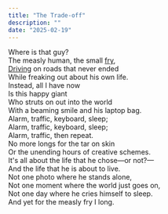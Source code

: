 ```yaml
---
title: "The Trade-off"
description: ""
date: "2025-02-19"
---
```

Where is that guy?     
The measly human, the small [fry](smallfry),    
[Driving](drive) on roads that never ended    
While freaking out about his own life.    
Instead, all I have now    
Is this happy giant    
Who struts on out into the world    
With a beaming smile and his laptop bag.    
Alarm, traffic, keyboard, sleep;    
Alarm, traffic, keyboard, sleep;    
Alarm, traffic, then repeat.    
No more longs for the tar on skin    
Or the unending hours of creative schemes.    
It's all about the life that he chose—or not?—    
And the life that he is about to live.    
Not one photo where he stands alone,    
Not one moment where the world just goes on,    
Not one day where he cries himself to sleep.    
And yet for the measly fry I long.    